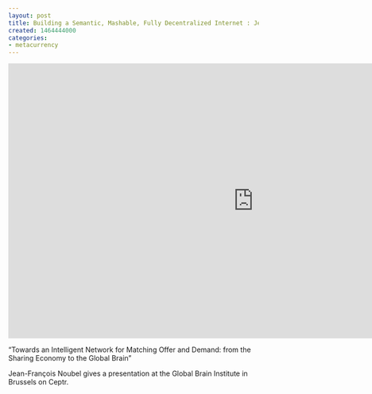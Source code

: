 ```yaml
---
layout: post
title: Building a Semantic, Mashable, Fully Decentralized Internet : Jean-François Noubel
created: 1464444000
categories:
- metacurrency
---
```


<iframe width="985" height="554" src="https://www.youtube.com/embed/muWnEF7JFjA" frameborder="0" allow="accelerometer; autoplay; encrypted-media; gyroscope; picture-in-picture" allowfullscreen></iframe>

“Towards an Intelligent Network for Matching Offer and Demand: from the Sharing Economy to the Global Brain”

Jean-François Noubel gives a presentation at the Global Brain Institute in Brussels on Ceptr.
